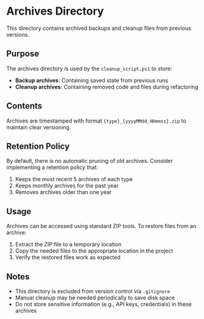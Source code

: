 # Archives Directory

This directory contains archived backups and cleanup files from previous versions.

## Purpose

The archives directory is used by the `cleanup_script.ps1` to store:
- **Backup archives**: Containing saved state from previous runs
- **Cleanup archives**: Containing removed code and files during refactoring

## Contents

Archives are timestamped with format `{type}_{yyyyMMdd_HHmmss}.zip` to maintain clear versioning.

## Retention Policy

By default, there is no automatic pruning of old archives. Consider implementing a retention policy that:
1. Keeps the most recent 5 archives of each type
2. Keeps monthly archives for the past year
3. Removes archives older than one year

## Usage

Archives can be accessed using standard ZIP tools. To restore files from an archive:

1. Extract the ZIP file to a temporary location
2. Copy the needed files to the appropriate location in the project
3. Verify the restored files work as expected

## Notes

- This directory is excluded from version control via `.gitignore`
- Manual cleanup may be needed periodically to save disk space
- Do not store sensitive information (e.g., API keys, credentials) in these archives
